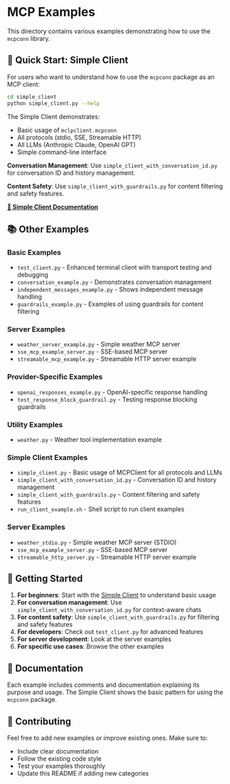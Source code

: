 # MCP Examples

This directory contains various examples demonstrating how to use the `mcpconn` library.

## 🚀 Quick Start: Simple Client

For users who want to understand how to use the `mcpconn` package as an MCP client:

```bash
cd simple_client
python simple_client.py --help
```

The Simple Client demonstrates:
- Basic usage of `mclpclient.mcpconn`
- All protocols (stdio, SSE, Streamable HTTP)
- All LLMs (Anthropic Claude, OpenAI GPT)
- Simple command-line interface

**Conversation Management**: Use `simple_client_with_conversation_id.py` for conversation ID and history management.

**Content Safety**: Use `simple_client_with_guardrails.py` for content filtering and safety features.

**[📖 Simple Client Documentation](simple_client/README.md)**

## 📚 Other Examples

### Basic Examples
- `test_client.py` - Enhanced terminal client with transport testing and debugging
- `conversation_example.py` - Demonstrates conversation management
- `independent_messages_example.py` - Shows independent message handling
- `guardrails_example.py` - Examples of using guardrails for content filtering

### Server Examples
- `weather_server_example.py` - Simple weather MCP server
- `sse_mcp_example_server.py` - SSE-based MCP server
- `streamable_mcp_example.py` - Streamable HTTP server example

### Provider-Specific Examples
- `openai_responses_example.py` - OpenAI-specific response handling
- `test_response_block_guardrail.py` - Testing response blocking guardrails

### Utility Examples
- `weather.py` - Weather tool implementation example

### Simple Client Examples
- `simple_client.py` - Basic usage of MCPClient for all protocols and LLMs
- `simple_client_with_conversation_id.py` - Conversation ID and history management
- `simple_client_with_guardrails.py` - Content filtering and safety features
- `run_client_example.sh` - Shell script to run client examples

### Server Examples
- `weather_stdio.py` - Simple weather MCP server (STDIO)
- `sse_mcp_example_server.py` - SSE-based MCP server
- `streamable_http_server.py` - Streamable HTTP server example

## 🎯 Getting Started

1. **For beginners**: Start with the [Simple Client](simple_client/) to understand basic usage
2. **For conversation management**: Use `simple_client_with_conversation_id.py` for context-aware chats
3. **For content safety**: Use `simple_client_with_guardrails.py` for filtering and safety features
4. **For developers**: Check out `test_client.py` for advanced features
5. **For server development**: Look at the server examples
6. **For specific use cases**: Browse the other examples

## 📖 Documentation

Each example includes comments and documentation explaining its purpose and usage. The Simple Client shows the basic pattern for using the `mcpconn` package.

## 🤝 Contributing

Feel free to add new examples or improve existing ones. Make sure to:
- Include clear documentation
- Follow the existing code style
- Test your examples thoroughly
- Update this README if adding new categories 